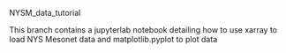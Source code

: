 NYSM_data_tutorial

This branch contains a jupyterlab notebook detailing how to use xarray to load NYS Mesonet data and matplotlib.pyplot to plot data
